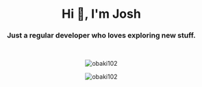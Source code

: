 <h1 align="center">Hi 👋, I'm Josh</h1>    
<h3 align="center">Just a regular developer who loves exploring new stuff.</h3>    
<br>    
<p align="center">         
<img align="center" src="https://github-readme-stats.vercel.app/api/top-langs?username=obaki102&count_private=true&show_icons=true&locale=en&layout=compact&theme=chartreuse-dark" alt="obaki102" /> 
</p> 
<p align="center">   
 <img align="center" src="https://github-readme-stats.vercel.app/api?username=obaki102&count_private=true&show_icons=true&locale=en&theme=chartreuse-dark" alt="obaki102"/>
</p> 
